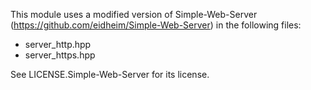 This module uses a modified version of Simple-Web-Server (https://github.com/eidheim/Simple-Web-Server) in the following files:
- server_http.hpp
- server_https.hpp

See LICENSE.Simple-Web-Server for its license.
